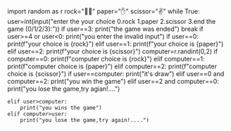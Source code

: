 import random as r
rock="🤜🏻"
paper="✋"
scissor="✌️"
while True:
    user=int(input("enter the your choice 0.rock 1.paper 2.scissor 3.end the game (0/1/2/3):"))
    if user==3:
        print("the game was ended")
        break
    if user>=4 or user<0:
          print("you enter the invalid input")
    if user==0:
        print(f"your choice is {rock}")
    elif user==1:
        print(f"your choice is {paper}")
    elif user==2:
        print(f"your choice is {scissor}")
    computer=r.randint(0,2)
    if computer==0:
        print(f"computer choice is {rock}")
    elif computer==1:
        print(f"computer choice is {paper}")
    elif computer==2:
        print(f"computer choice is {scissor}")
    if user==computer:
        print("it's draw")
    elif user==0 and computer==2:
        print("you win the game")
    elif user==2 and computer==0:
        print("you lose the game,try agian!....")
    
    elif user>computer:
        print("you wins the game")
    elif computer>user:
        print("you lose the game,try again!....")
    
